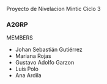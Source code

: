 Proyecto de Nivelacion Mintic Ciclo 3

### A2GRP 

MEMBERS
- Johan Sebastián Gutiérrez 
- Mariana Rojas
- Gustavo Adolfo Garzon
- Luis Polo
- Ana Ardila
